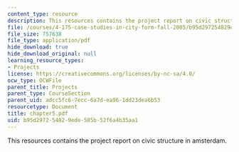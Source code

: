 ```yaml
---
content_type: resource
description: This resources contains the project report on civic structure in amsterdam.
file: /courses/4-175-case-studies-in-city-form-fall-2005/b95d297254829ede585b52f6a4b35aa1_chapter5.pdf
file_size: 757638
file_type: application/pdf
hide_download: true
hide_download_original: null
learning_resource_types:
- Projects
license: https://creativecommons.org/licenses/by-nc-sa/4.0/
ocw_type: OCWFile
parent_title: Projects
parent_type: CourseSection
parent_uid: adcc5fc6-7ecc-6a7d-ea96-1dd23dea6b53
resourcetype: Document
title: chapter5.pdf
uid: b95d2972-5482-9ede-585b-52f6a4b35aa1
---
```

This resources contains the project report on civic structure in amsterdam.